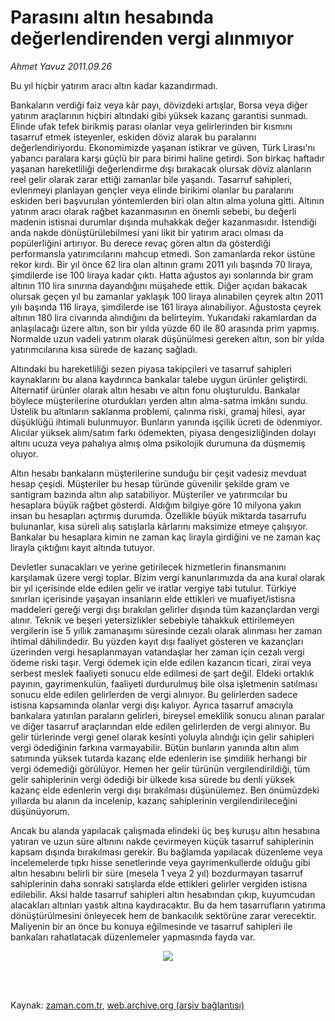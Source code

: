 # Parasını altın hesabında değerlendirenden vergi alınmıyor

*Ahmet  Yavuz 2011.09.26*

<td class="columnist-detail">
<p>Bu yıl hiçbir yatırım aracı altın kadar kazandırmadı.</p>
<p>
<div id="haberMetinDiv">
<p>Bankaların verdiği faiz veya kâr payı, dövizdeki artışlar, Borsa veya diğer yatırım araçlarının hiçbiri altındaki gibi yüksek kazanç garantisi sunmadı. Elinde ufak tefek birikmiş parası olanlar veya gelirlerinden bir kısmını tasarruf etmek isteyenler, eskiden döviz alarak bu paralarını değerlendiriyordu. Ekonomimizde yaşanan istikrar ve güven, Türk Lirası'nı yabancı paralara karşı güçlü bir para birimi haline getirdi. Son birkaç haftadır yaşanan hareketliliği değerlendirme dışı bırakacak olursak döviz alanların reel gelir olarak zarar ettiği zamanlar bile yaşandı. Tasarruf sahipleri, evlenmeyi planlayan gençler veya elinde birikimi olanlar bu paralarını eskiden beri başvurulan yöntemlerden biri olan altın alma yoluna gitti. Altının yatırım aracı olarak rağbet kazanmasının en önemli sebebi, bu değerli madenin istisnai durumlar dışında muhakkak değer kazanmasıdır. İstendiği anda nakde dönüştürülebilmesi yani likit bir yatırım aracı olması da popülerliğini artırıyor. Bu derece revaç gören altın da gösterdiği performansla yatırımcılarını mahcup etmedi. Son zamanlarda rekor üstüne rekor kırdı. Bir yıl önce 62 lira olan altının gramı 2011 yılı başında 70 liraya, şimdilerde ise 100 liraya kadar çıktı. Hatta ağustos ayı sonlarında bir gram altının 110 lira sınırına dayandığını müşahede ettik. Diğer açıdan bakacak olursak geçen yıl bu zamanlar yaklaşık 100 liraya alınabilen çeyrek altın 2011 yılı başında 116 liraya, şimdilerde ise 161 liraya alınabiliyor. Ağustosta çeyrek altının 180 lira civarında alındığını da belirteyim. Yukarıdaki rakamlardan da anlaşılacağı üzere altın, son bir yılda yüzde 60 ile 80 arasında prim yapmış. Normalde uzun vadeli yatırım olarak düşünülmesi gereken altın, son bir yılda yatırımcılarına kısa sürede de kazanç sağladı.
<p> Altındaki bu hareketliliği sezen piyasa takipçileri ve tasarruf sahipleri kaynaklarını bu alana kaydırınca bankalar talebe uygun ürünler geliştirdi. Alternatif ürünler olarak altın hesabı ve altın fonu oluşturuldu. Bankalar böylece müşterilerine oturdukları yerden altın alma-satma imkânı sundu. Üstelik bu altınların saklanma problemi, çalınma riski, gramaj hilesi, ayar düşüklüğü ihtimali bulunmuyor. Bunların yanında işçilik ücreti de ödenmiyor. Alıcılar yüksek alım/satım farkı ödemekten, piyasa dengesizliğinden dolayı altını ucuza veya pahalıya almış olma psikolojik durumuna da düşmemiş oluyor.
<p> Altın hesabı bankaların müşterilerine sunduğu bir çeşit vadesiz mevduat hesap çeşidi. Müşteriler bu hesap türünde güvenilir şekilde gram ve santigram bazında altın alıp satabiliyor. Müşteriler ve yatırımcılar bu hesaplara büyük rağbet gösterdi. Aldığım bilgiye göre 10 milyona yakın insan bu hesapları açtırmış durumda. Özellikle büyük miktarda tasarrufu bulunanlar, kısa süreli alış satışlarla kârlarını maksimize etmeye çalışıyor. Bankalar bu hesaplara kimin ne zaman kaç lirayla girdiğini ve ne zaman kaç lirayla çıktığını kayıt altında tutuyor.
<p> Devletler sunacakları ve yerine getirilecek hizmetlerin finansmanını karşılamak üzere vergi toplar. Bizim vergi kanunlarımızda da ana kural olarak bir yıl içerisinde elde edilen gelir ve iratlar vergiye tabi tutulur. Türkiye sınırları içerisinde yaşayan insanların elde ettikleri ve muafiyet/istisna maddeleri gereği vergi dışı bırakılan gelirler dışında tüm kazançlardan vergi alınır. Teknik ve beşeri yetersizlikler sebebiyle tahakkuk ettirilemeyen vergilerin ise 5 yıllık zamanaşımı süresinde cezalı olarak alınması her zaman ihtimal dâhilindedir. Bu yüzden kayıt dışı faaliyet gösteren ve kazançları üzerinden vergi hesaplanmayan vatandaşlar her zaman için cezalı vergi ödeme riski taşır. Vergi ödemek için elde edilen kazancın ticari, zirai veya serbest meslek faaliyeti sonucu elde edilmesi de şart değil. Eldeki ortaklık payının, gayrimenkulün, faaliyeti durdurulmuş bile olsa işletmenin satılması sonucu elde edilen gelirlerden de vergi alınıyor. Bu gelirlerden sadece istisna kapsamında olanlar vergi dışı kalıyor. Ayrıca tasarruf amacıyla bankalara yatırılan paraların gelirleri, bireysel emeklilik sonucu alınan paralar ve diğer tasarruf araçlarından elde edilen gelirlerden de vergi alınıyor. Bu gelir türlerinde vergi genel olarak kesinti yoluyla alındığı için gelir sahipleri vergi ödediğinin farkına varmayabilir. Bütün bunların yanında altın alım satımında yüksek tutarda kazanç elde edenlerin ise şimdilik herhangi bir vergi ödemediği görülüyor. Hemen her gelir türünün vergilendirildiği, tüm gelir sahiplerinin vergi ödediği bir ülkede kısa sürede bu denli yüksek kazanç elde edenlerin vergi dışı bırakılması düşünülemez. Ben önümüzdeki yıllarda bu alanın da incelenip, kazanç sahiplerinin vergilendirileceğini düşünüyorum.
<p> Ancak bu alanda yapılacak çalışmada elindeki üç beş kuruşu altın hesabına yatıran ve uzun süre altınını nakde çevirmeyen küçük tasarruf sahiplerinin kapsam dışında bırakılması gerekir. Bu bağlamda yapılacak düzenleme veya incelemelerde tıpkı hisse senetlerinde veya gayrimenkullerde olduğu gibi altın hesabını belirli bir süre (mesela 1 veya 2 yıl) bozdurmayan tasarruf sahiplerinin daha sonraki satışlarda elde ettikleri gelirler vergiden istisna edilebilir. Aksi halde tasarruf sahipleri altın hesabından çıkıp, kuyumcudan alacakları altınları yastık altına kaydıracaktır. Bu da hem tasarrufların yatırıma dönüştürülmesini önleyecek hem de bankacılık sektörüne zarar verecektir. Maliyenin bir an önce bu konuya eğilmesinde ve tasarruf sahipleri ile bankaları rahatlatacak düzenlemeler yapmasında fayda var.
<p>
<p><p align="center"><img border="0" src="http://web.archive.org/web/20111213105749im_/http://medya.zaman.com.tr/2011/09/26/vergi-takvimi.jpg"/>
</p></p></p></p></p></p></p></p></div>
</p>


<p><br>
		 </br></p></td>

Kaynak: [zaman.com.tr](http://zaman.com.tr/yazar.do?yazino=1183853), [web.archive.org (arşiv bağlantısı)](http://web.archive.org/web/20111213105749/http://zaman.com.tr/yazar.do?yazino=1183853)
